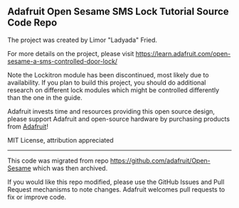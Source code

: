 ## Adafruit Open Sesame SMS Lock Tutorial Source Code Repo

The project was created by Limor "Ladyada" Fried.

For more details on the project, please visit https://learn.adafruit.com/open-sesame-a-sms-controlled-door-lock/

Note the Lockitron module has been discontinued, most likely due to availability. If you plan to build 
this project, you should do additional research on different lock modules which might be controlled 
differently than the one in the guide.

Adafruit invests time and resources providing this open source design, 
please support Adafruit and open-source hardware by purchasing products from [Adafruit](https://www.adafruit.com)!

MIT License, attribution appreciated

----------------------------------
This code was migrated from repo https://github.com/adafruit/Open-Sesame which was then archived.

If you would like this repo modified, please use the GitHub Issues and Pull Request mechanisms to note changes. Adafruit 
welcomes pull requests to fix or improve code.
